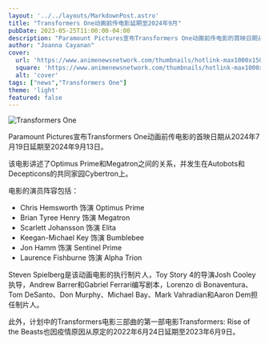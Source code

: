 ```yaml
---
layout: '../../layouts/MarkdownPost.astro'
title: "Transformers One动画前传电影延期至2024年9月"
pubDate: 2023-05-25T11:00:00-04:00
description: "Paramount Pictures宣布Transformers One动画前传电影的首映日期从2024年7月19日延期至2024年9月13日。"
author: "Joanna Cayanan"
cover:
  url: 'https://www.animenewsnetwork.com/thumbnails/hotlink-max1000x1500/cms/news/198436/transformers-one.jpg'
  square: 'https://www.animenewsnetwork.com/thumbnails/hotlink-max1000x1500/cms/news/198436/transformers-one.jpg'
  alt: 'cover'
tags: ["news","Transformers One"]
theme: 'light'
featured: false
---
```


![Transformers One](https://www.animenewsnetwork.com/thumbnails/hotlink-max1000x1500/cms/news/198436/transformers-one.jpg)

Paramount Pictures宣布Transformers One动画前传电影的首映日期从2024年7月19日延期至2024年9月13日。

该电影讲述了Optimus Prime和Megatron之间的关系，并发生在Autobots和Decepticons的共同家园Cybertron上。

电影的演员阵容包括：
- Chris Hemsworth 饰演 Optimus Prime
- Brian Tyree Henry 饰演 Megatron
- Scarlett Johansson 饰演 Elita
- Keegan-Michael Key 饰演 Bumblebee
- Jon Hamm 饰演 Sentinel Prime
- Laurence Fishburne 饰演 Alpha Trion

Steven Spielberg是该动画电影的执行制片人，Toy Story 4的导演Josh Cooley执导，Andrew Barrer和Gabriel Ferrari编写剧本，Lorenzo di Bonaventura、Tom DeSanto、Don Murphy、Michael Bay、Mark Vahradian和Aaron Dem担任制片人。

此外，计划中的Transformers电影三部曲的第一部电影Transformers: Rise of the Beasts也因疫情原因从原定的2022年6月24日延期至2023年6月9日。